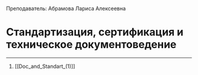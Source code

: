 Преподаватель: Абрамова Лариса Алексеевна
# Стандартизация, сертификация и техническое документоведение
---
1. [[Doc_and_Standart_(1)]]